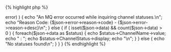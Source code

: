 {% highlight php %}
<?php
	/*
	 * Inquire all server connection channel statuses for queuemanager PIGEON.
	 * MQWeb runs on localhost and is listening on port 8081. 
	 */
	$url = "http://localhost:8081/api/chstatus/inquire/PIGEON?ChannelType=Server-connection";
	
	$curl = curl_init();
	curl_setopt($curl, CURLOPT_URL, $url);
	curl_setopt($curl, CURLOPT_RETURNTRANSFER, 1);
	
	if ( ($response = curl_exec($curl)) === false )	{
		$err = curl_error($curl);
		echo "An HTTP error occurred while inquiring channel status information: $err\n";
	}
	else {
		$json = json_decode($response);
		if ( isset($json->error) ) {
			echo "An MQ error occurred while inquiring channel statuses.\n";
			echo "Reason Code: {$json->error->reason->code} - {$json->error->reason->desc}\n";
		}
		else {
			if ( isset($json->data) && count($json->data) > 0 ) {
				foreach($json->data as $status)
				{
					echo $status->ChannelName->value;
					echo " : ";
					echo $status->ChannelStatus->display;
					echo "\n";
				}
			}
			else
			{
				echo "No statuses found\n";
			}
		}
	}
{% endhighlight %}
